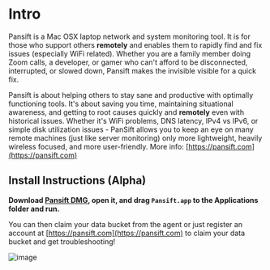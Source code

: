 # Intro 

Pansift is a Mac OSX laptop network and system monitoring tool. It is for those who support others **remotely** and enables them to rapidly find and fix issues (especially WiFi related). Whether you are a family member doing Zoom calls, a developer, or gamer who can't afford to be disconnected, interrupted, or slowed down, Pansift makes the invisible visible for a quick fix.

Pansift is about helping others to stay sane and productive with optimally functioning tools. It's about saving you time, maintaining situational awareness, and getting to root causes quickly and **remotely** even with historical issues. Whether it's WiFi problems, DNS latency, IPv4 vs IPv6, or simple disk utilization issues - PanSift allows you to keep an eye on many remote machines (just like server monitoring) only more lightweight, heavily wireless focused, and more user-friendly. More info: [https://pansift.com](https://pansift.com) 
 
## Install Instructions (Alpha)


**Download [Pansift DMG](https://github.com/pansift/p3/raw/main/Pansift.dmg), open it, and drag `Pansift.app` to the Applications folder and run.**

You can then claim your data bucket from the agent or just register an account at [https://pansift.com](https://pansift.com) to claim your data bucket and get troubleshooting!

![image](https://user-images.githubusercontent.com/4045949/139875837-87b652ae-6935-402e-bd9e-9e5bb18eb8f2.png)

